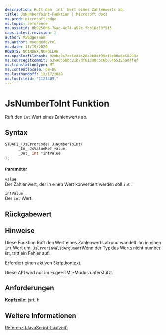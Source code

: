 ```yaml
---
description: Ruft den `int` Wert eines Zahlenwerts ab.
title: JsNumberToInt-Funktion | Microsoft docs
ms.prod: microsoft-edge
ms.topic: reference
ms.assetid: 8b9256d6-76ac-4c74-a97c-fbb16c13f5f5
caps.latest.revision: 2
author: MSEdgeTeam
ms.author: msedgedevrel
ms.date: 11/19/2020
ROBOTS: NOINDEX,NOFOLLOW
ms.openlocfilehash: 928be9a7cc5cd3e26e8b8df99af1e08a6c50209c
ms.sourcegitcommit: a35a6b5bbc21b7df61d08cbc6b074b5325ad4fef
ms.translationtype: MT
ms.contentlocale: de-DE
ms.lasthandoff: 12/17/2020
ms.locfileid: "11234091"
---
```

# JsNumberToInt Funktion

Ruft den `int` Wert eines Zahlenwerts ab.  
  
## Syntax  
  
```cpp  
STDAPI_(JsErrorCode) JsNumberToInt(  
      _In_ JsValueRef value,  
      _Out_ int *intValue  
);  
```  
  
#### Parameter  
 `value`  
 Der Zahlenwert, der in einen Wert konvertiert werden soll `int` .  
  
 `intValue`  
 Der `int` Wert.  
  
## Rückgabewert  
  
## Hinweise  
 Diese Funktion Ruft den Wert eines Zahlenwerts ab und wandelt ihn in einen `int` Wert um. `JsErrorInvalidArgument`Wenn der Typ des Werts nicht number ist, tritt ein Fehler auf.  
  
 Erfordert einen aktiven Skriptkontext.  
  
 Diese API wird nur im EdgeHTML-Modus unterstützt.  
  
## Anforderungen  
 **Kopfzeile:** jsrt. h  
  
## Weitere Informationen  
 [Referenz (JavaScript-Laufzeit)](../chakra-hosting/reference-javascript-runtime.md)
